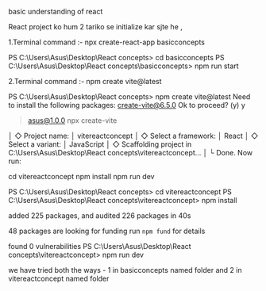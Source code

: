 basic understanding of react 

React project ko hum 2 tariko se initialize kar sjte he ,

1.Terminal command :- npx create-react-app basicconcepts

PS C:\Users\Asus\Desktop\React concepts> cd basicconcepts
PS C:\Users\Asus\Desktop\React concepts\basicconcepts> npm run start

2.Terminal command :- npm create vite@latest

PS C:\Users\Asus\Desktop\React concepts> npm create vite@latest
Need to install the following packages:
create-vite@6.5.0
Ok to proceed? (y) y


> asus@1.0.0 npx
> create-vite

│
◇  Project name:
│  vitereactconcept
│
◇  Select a framework:
│  React
│
◇  Select a variant:
│  JavaScript
│
◇  Scaffolding project in C:\Users\Asus\Desktop\React concepts\vitereactconcept...
│
└  Done. Now run:

  cd vitereactconcept
  npm install
  npm run dev

PS C:\Users\Asus\Desktop\React concepts> cd vitereactconcept
PS C:\Users\Asus\Desktop\React concepts\vitereactconcept> npm install

added 225 packages, and audited 226 packages in 40s

48 packages are looking for funding
  run `npm fund` for details

found 0 vulnerabilities
PS C:\Users\Asus\Desktop\React concepts\vitereactconcept> npm run dev

 we have tried both the ways - 1 in basicconcepts named folder and 2 in vitereactconcept named folder
 
